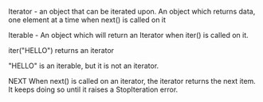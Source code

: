 Iterator - an object that can be iterated upon. An object which returns data,
 one element at a time when next() is called on it

Iterable -  An object which will return an Iterator when iter() is called on it.

iter("HELLO") returns an iterator

"HELLO" is an iterable, but it is not an iterator.

NEXT
When next() is called on an iterator, the iterator returns the next item. It keeps doing so until it raises a StopIteration error.